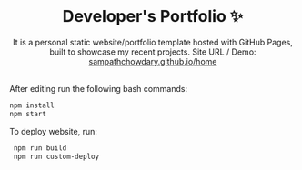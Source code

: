 <!-- PROJECT LOGO -->
<br />
<p align="center">
  <h1 align="center">Developer's Portfolio ✨</h1>

  <p align="center">
    It is a personal static website/portfolio template hosted with GitHub Pages, built to showcase my recent projects. Site URL / Demo: 
    <a href="https://sampathchowdary.github.io/home">sampathchowdary.github.io/home</a>
    <br />
    <br />
  </p>
</p>


After editing run the following bash commands:

   ```bash
   npm install
   npm start
   ```

To deploy website, run:

   ```bash
    npm run build
    npm run custom-deploy
   ```
